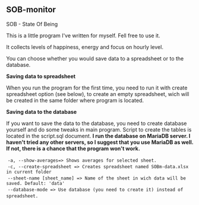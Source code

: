 ## SOB-monitor

SOB - State Of Being

This is a little program I've written for myself. Fell free to use it.

It collects levels of happiness, energy and focus on hourly level.

You can choose whether you would save data to a spreadsheet or to the database.

<b>Saving data to spreadsheet</b>

When you run the program for the first time, you need to run it with create spreadsheet option (see below), to create an empty spreadsheet, wich will be created in the same folder where program is located.

<b>Saving data to the database</b>

If you want to save the data to the database, you need to create database yourself and do some tweaks in main program. Script to create the tables is located in the script.sql document. <b>I run the database on MariaDB server. I haven't tried any other servers, so I suggest that you use MariaDB as well. If not, there is a chance that the program won't work.</b>

  `-a, --show-averages=> Shows averages for selected sheet.`<br>
  `-c, --create-spreadsheet => Creates spreadsheet named SOBm-data.xlsx in current folder`<br>
  `--sheet-name [sheet_name] => Name of the sheet in wich data will be saved. Default: 'data'`<br>
  `--database-mode => Use database (you need to create it) instead of spreadsheet.`
  
